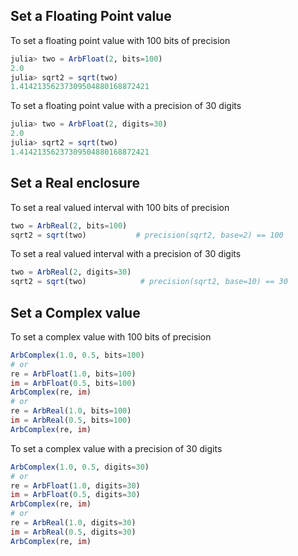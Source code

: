 ## Set a Floating Point value

To set a floating point value with 100 bits of precision
```julia
julia> two = ArbFloat(2, bits=100)
2.0
julia> sqrt2 = sqrt(two)
1.41421356237309504880168872421
```

To set a floating point value with a precision of 30 digits
```julia
julia> two = ArbFloat(2, digits=30)
2.0
julia> sqrt2 = sqrt(two)
1.41421356237309504880168872421
```

## Set a Real enclosure

To set a real valued interval with 100 bits of precision
```julia
two = ArbReal(2, bits=100)
sqrt2 = sqrt(two)           # precision(sqrt2, base=2) == 100
```

To set a real valued interval with a precision of 30 digits
```julia
two = ArbReal(2, digits=30)
sqrt2 = sqrt(two)            # precision(sqrt2, base=10) == 30
```

## Set a Complex value

To set a complex value with 100 bits of precision
```julia
ArbComplex(1.0, 0.5, bits=100)
# or
re = ArbFloat(1.0, bits=100)
im = ArbFloat(0.5, bits=100)
ArbComplex(re, im)
# or
re = ArbReal(1.0, bits=100)
im = ArbReal(0.5, bits=100)
ArbComplex(re, im)
```

To set a complex value with a precision of 30 digits
```julia
ArbComplex(1.0, 0.5, digits=30)
# or
re = ArbFloat(1.0, digits=30)
im = ArbFloat(0.5, digits=30)
ArbComplex(re, im)
# or
re = ArbReal(1.0, digits=30)
im = ArbReal(0.5, digits=30)
ArbComplex(re, im)
```

